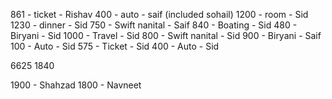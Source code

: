 861           - ticket              - Rishav
400           - auto                - saif (included sohail)
1200          - room                - Sid
1230          - dinner              - Sid
750           - Swift nanital       - Saif
840           - Boating             - Sid
480           - Biryani             - Sid
1000          - Travel              - Sid
800           - Swift nanital       - Sid
900           - Biryani             - Saif
100           - Auto                - Sid
575           - Ticket              - Sid
400           - Auto                - Sid


6625
1840

1900 - Shahzad
1800 - Navneet

